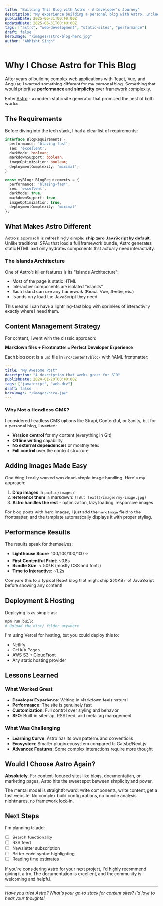 ```yaml
---
title: "Building This Blog with Astro - A Developer's Journey"
description: "My experience building a personal blog with Astro, including the wins, challenges, and lessons learned along the way."
publishDate: 2025-06-31T00:00:00Z
updatedDate: 2025-06-31T00:00:00Z
tags: ["astro", "web-development", "static-sites", "performance"]
draft: false
heroImage: "/images/astro-blog-hero.jpg"
author: "Abhisht Singh"
---
```


# Why I Chose Astro for This Blog

After years of building complex web applications with React, Vue, and Angular, I wanted something different for my personal blog. Something that would prioritize **performance** and **simplicity** over framework complexity.

Enter [Astro](https://astro.build) - a modern static site generator that promised the best of both worlds.

## The Requirements

Before diving into the tech stack, I had a clear list of requirements:

```typescript
interface BlogRequirements {
  performance: 'blazing-fast';
  seo: 'excellent';
  darkMode: boolean;
  markdownSupport: boolean;
  imageOptimization: boolean;
  deploymentComplexity: 'minimal';
}

const myBlog: BlogRequirements = {
  performance: 'blazing-fast',
  seo: 'excellent',
  darkMode: true,
  markdownSupport: true,
  imageOptimization: true,
  deploymentComplexity: 'minimal'
};
```

## What Makes Astro Different

Astro's approach is refreshingly simple: **ship zero JavaScript by default**. Unlike traditional SPAs that load a full framework bundle, Astro generates static HTML and only hydrates components that actually need interactivity.

### The Islands Architecture

One of Astro's killer features is its "Islands Architecture":

- Most of the page is static HTML
- Interactive components are isolated "islands"
- Each island can use any framework (React, Vue, Svelte, etc.)
- Islands only load the JavaScript they need

This means I can have a lightning-fast blog with sprinkles of interactivity exactly where I need them.

## Content Management Strategy

For content, I went with the classic approach:

**Markdown files + Frontmatter = Perfect Developer Experience**

Each blog post is a `.md` file in `src/content/blog/` with YAML frontmatter:

```yaml
---
title: "My Awesome Post"
description: "A description that works great for SEO"
publishDate: 2024-01-20T00:00:00Z
tags: ["javascript", "web-dev"]
draft: false
heroImage: "/images/hero.jpg"
---
```

### Why Not a Headless CMS?

I considered headless CMS options like Strapi, Contentful, or Sanity, but for a personal blog, I wanted:

- **Version control** for my content (everything in Git)
- **Offline writing** capability
- **No external dependencies** or monthly fees
- **Full control** over the content structure

## Adding Images Made Easy

One thing I really wanted was dead-simple image handling. Here's my approach:

1. **Drop images** in `public/images/`
2. **Reference them** in markdown: `![Alt text](/images/my-image.jpg)`
3. **Astro handles the rest** - optimization, lazy loading, responsive images

For blog posts with hero images, I just add the `heroImage` field to the frontmatter, and the template automatically displays it with proper styling.

## Performance Results

The results speak for themselves:

- **Lighthouse Score**: 100/100/100/100 ⭐
- **First Contentful Paint**: ~0.8s
- **Bundle Size**: < 50KB (mostly CSS and fonts)
- **Time to Interactive**: ~1.2s

Compare this to a typical React blog that might ship 200KB+ of JavaScript before showing any content!

## Deployment & Hosting

Deploying is as simple as:

```bash
npm run build
# Upload the dist/ folder anywhere
```

I'm using Vercel for hosting, but you could deploy this to:
- Netlify
- GitHub Pages  
- AWS S3 + CloudFront
- Any static hosting provider

## Lessons Learned

### What Worked Great

- **Developer Experience**: Writing in Markdown feels natural
- **Performance**: The site is genuinely fast
- **Customization**: Full control over styling and behavior
- **SEO**: Built-in sitemap, RSS feed, and meta tag management

### What Was Challenging

- **Learning Curve**: Astro has its own patterns and conventions
- **Ecosystem**: Smaller plugin ecosystem compared to Gatsby/Next.js
- **Advanced Features**: Some complex interactions require more thought

## Would I Choose Astro Again?

**Absolutely.** For content-focused sites like blogs, documentation, or marketing pages, Astro hits the sweet spot between simplicity and power.

The mental model is straightforward: write components, write content, get a fast website. No complex build configurations, no bundle analysis nightmares, no framework lock-in.

## Next Steps

I'm planning to add:

- [ ] Search functionality
- [ ] RSS feed
- [ ] Newsletter subscription
- [ ] Better code syntax highlighting
- [ ] Reading time estimates

If you're considering Astro for your next project, I'd highly recommend giving it a try. The documentation is excellent, and the community is welcoming and helpful.

---

*Have you tried Astro? What's your go-to stack for content sites? I'd love to hear your thoughts!*